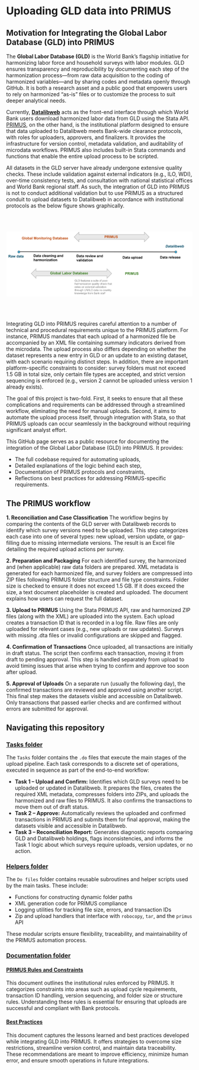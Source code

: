 # Uploading GLD data into PRIMUS

## Motivation for Integrating the Global Labor Database (GLD) into PRIMUS

The **Global Labor Database (GLD)** is the World Bank’s flagship initiative for harmonizing labor force and household surveys with labor modules. GLD ensures transparency and reproducibility by documenting each step of the harmonization process—from raw data acquisition to the coding of harmonized variables—and by sharing codes and metadata openly through GitHub. It is both a research asset and a public good that empowers users to rely on harmonized “as-is” files or to customize the process to suit deeper analytical needs. 

Currently, [**Datalibweb**](https://github.com/worldbank/datalibweb) acts as the front-end interface through which World Bank users download harmonized labor data from GLD using the Stata API. [PRIMUS](https://github.com/worldbank/primus), on the other hand, is the institutional platform designed to ensure that data uploaded to Datalibweb meets Bank-wide clearance protocols, with roles for uploaders, approvers, and finalizers. It provides the infrastructure for version control, metadata validation, and auditability of microdata workflows. PRIMUS also includes built-in Stata commands and functions that enable the entire upload process to be scripted. 

All datasets in the GLD server have already undergone extensive quality checks. These include validation against external indicators (e.g., ILO, WDI), over-time consistency tests, and consultation with national statistical offices and World Bank regional staff. As such, the integration of GLD into PRIMUS is not to conduct additional validation but to use PRIMUS as a structured conduit to upload datasets to Datalibweb in accordance with institutional protocols as the below figure shows graphically.
 
 <br>
 <br/>
<p align="center">
    <img src="Utilities/primus-gld.png" alt="Integration of GLD into PRIMUS" width="600"/>
</p>
 <br>
 <br/>

Integrating GLD into PRIMUS requires careful attention to a number of technical and procedural requirements unique to the PRIMUS platform. For instance, PRIMUS mandates that each upload of a harmonized file be accompanied by an XML file containing summary indicators derived from the microdata. The upload process also differs depending on whether the dataset represents a new entry in GLD or an update to an existing dataset, with each scenario requiring distinct steps. In addition, there are important platform-specific constraints to consider: survey folders must not exceed 1.5 GB in total size, only certain file types are accepted, and strict version sequencing is enforced (e.g., version 2 cannot be uploaded unless version 1 already exists).

The goal of this project is two-fold. First, it seeks to ensure that all these complications and requirements can be addressed through a streamlined workflow, eliminating the need for manual uploads. Second, it aims to automate the upload process itself, through integration with Stata, so that PRIMUS uploads can occur seamlessly in the background without requiring significant analyst effort.

This GitHub page serves as a public resource for documenting the integration of the Global Labor Database (GLD) into PRIMUS. It provides:

- The full codebase required for automating uploads,
- Detailed explanations of the logic behind each step,
- Documentation of PRIMUS protocols and constraints,
- Reflections on best practices for addressing PRIMUS-specific requirements.

## The PRIMUS workflow

**1. Reconciliation and Case Classification**
The workflow begins by comparing the contents of the GLD server with Datalibweb records to identify which survey versions need to be uploaded. This step categorizes each case into one of several types: new upload, version update, or gap-filling due to missing intermediate versions. The result is an Excel file detailing the required upload actions per survey.

**2. Preparation and Packaging**
For each identified survey, the harmonized and (when applicable) raw data folders are prepared. XML metadata is generated for each harmonized file, and survey folders are compressed into ZIP files following PRIMUS folder structure and file type constraints. Folder size is checked to ensure it does not exceed 1.5 GB. If it does exceed the size, a text document placeholder is created and uploaded. The document explains how users can request the full dataset.

**3. Upload to PRIMUS**
Using the Stata PRIMUS API, raw and harmonized ZIP files (along with the XML) are uploaded into the system. Each upload creates a transaction ID that is recorded in a log file. Raw files are only uploaded for relevant cases (e.g., new uploads or raw updates). Surveys with missing .dta files or invalid configurations are skipped and flagged.

**4. Confirmation of Transactions**
Once uploaded, all transactions are initially in draft status. The script then confirms each transaction, moving it from draft to pending approval. This step is handled separately from upload to avoid timing issues that arise when trying to confirm and approve too soon after upload.

**5. Approval of Uploads**
On a separate run (usually the following day), the confirmed transactions are reviewed and approved using another script. This final step makes the datasets visible and accessible on Datalibweb. Only transactions that passed earlier checks and are confirmed without errors are submitted for approval.


## Navigating this repository

### [Tasks folder](./Tasks/)

The `Tasks` folder contains the `.do` files that execute the main stages of the upload pipeline. Each task corresponds to a discrete set of operations, executed in sequence as part of the end-to-end workflow:

- **Task 1 – Upload and Confirm:** Identifies which GLD surveys need to be uploaded or updated in Datalibweb. It prepares the files, creates the required XML metadata, compresses folders into ZIPs, and uploads the harmonized and raw files to PRIMUS. It also confirms the transactions to move them out of draft status.
- **Task 2 – Approve:** Automatically reviews the uploaded and confirmed transactions in PRIMUS and submits them for final approval, making the datasets visible and accessible in Datalibweb.
- **Task 3 – Reconciliation Report:** Generates diagnostic reports comparing GLD and Datalibweb holdings, flags inconsistencies, and informs the Task 1 logic about which surveys require uploads, version updates, or no action.

### [Helpers folder](./Helpers/)

The `Do files` folder contains reusable subroutines and helper scripts used by the main tasks. These include:

- Functions for constructing dynamic folder paths
- XML generation code for PRIMUS compliance
- Logging utilities for tracking file size, errors, and transaction IDs
- Zip and upload handlers that interface with `robocopy`, `tar`, and the `primus` API

These modular scripts ensure flexibility, traceability, and maintainability of the PRIMUS automation process.

### [Documentation folder](./Documentation)

#### [PRIMUS Rules and Constraints](./Documentation/PRIMUS-Rules-Constraints.md)

This document outlines the institutional rules enforced by PRIMUS. It categorizes constraints into areas such as upload cycle requirements, transaction ID handling, version sequencing, and folder size or structure rules. Understanding these rules is essential for ensuring that uploads are successful and compliant with Bank protocols.

#### [Best Practices](./Documentation/Best-Practices.md)

This document captures the lessons learned and best practices developed while integrating GLD into PRIMUS. It offers strategies to overcome size restrictions, streamline version control, and maintain data traceability. These recommendations are meant to improve efficiency, minimize human error, and ensure smooth operations in future integrations.



